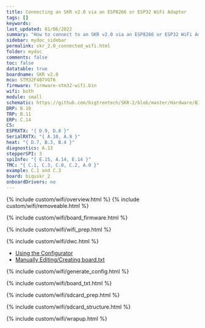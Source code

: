 ```yaml
---
title: Connecting an SKR v2.0 via an ESP8266 or ESP32 WiFi Adapter
tags: []
keywords: 
last_updated: 01/06/2022
summary: "How to connect to an SKR v2.0 via an ESP8266 or ESP32 WiFi Adapter"
sidebar: mydoc_sidebar
permalink: skr_2.0_connected_wifi.html
folder: mydoc
comments: false
toc: false
datatable: true
boardname: SKR v2.0
mcu: STM32F407VGT6
firmware: firmware-stm32-wifi.bin
wifi: both
module: small
schematic: https://github.com/bigtreetech/SKR-2/blob/master/Hardware/BIGTREETECH%20SKR%202-Pin.pdf
DRP: B.10
TRP: B.11
ERP: C.14
CS: 
ESPRXTX: "{ D.9, D.8 }"
SerialRXTX: "{ A.10, A.9 }"
heat: "{ D.7, B.3, B.4 }"
diagnostics: A.13
stepperSPI: 3
spiInfo: "{ E.15, A.14, E.14 }"
TMC: "{ C.1, C.3, C.0, C.2, A.0 }"
example: C.1 and C.3
board: biquskr_2
onboardDrivers: no
---
```


{% include custom/wifi/overview.html %}
{% include custom/wifi/removeable.html %}

{% include custom/wifi/board_firmware.html %}

{% include custom/wifi/wifi_prep.html %}

{% include custom/wifi/dwc.html %}

<ul id="profileTabs" class="nav nav-tabs">
    <li class="active"><a class="noCrossRef" href="#generate" data-toggle="tab">Using the Configurator</a></li>
    <li><a class="noCrossRef" href="#manual" data-toggle="tab">Manually Editing/Creating board.txt</a></li>
</ul>
  <div class="tab-content">
<div role="tabpanel" class="tab-pane active" id="generate" markdown="1">

{% include custom/wifi/generate_config.html %}

</div>

<div role="tabpanel" class="tab-pane" id="manual" markdown="1">

{% include custom/wifi/board_txt.html %}

</div>

</div>

{% include custom/wifi/sdcard_prep.html %}

{% include custom/wifi/sdcard_structure.html %}

{% include custom/wifi/wrapup.html %}